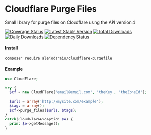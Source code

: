 # Cloudflare Purge Files

Small library for purge files on Cloudflare using the API version 4

[![Coverage Status](https://coveralls.io/repos/github/alejodaraio/cloudflare-php/badge.svg)](https://coveralls.io/github/alejodaraio/cloudflare-php?branch=master)
[![Latest Stable Version](https://poser.pugx.org/alejodaraio/cloudflare-purgefile/v/stable)](https://packagist.org/packages/alejodaraio/cloudflare-purgefile)
[![Total Downloads](https://poser.pugx.org/alejodaraio/cloudflare-purgefile/downloads)](https://packagist.org/packages/alejodaraio/cloudflare-purgefile)
[![Daily Downloads](https://poser.pugx.org/alejodaraio/cloudflare-purgefile/d/daily)](https://packagist.org/packages/alejodaraio/cloudflare-purgefile)
[![Dependency Status](http://www.versioneye.com/user/projects/586a755cc1ff04003f9937d3/badge.svg?style=flat)](http://www.versioneye.com/user/projects/586a755cc1ff04003f9937d3)

#### Install

`composer require alejodaraio/cloudflare-purgefile`

#### Example

```php
use CloudFlare;

try {
  $cf = new CloudFlare('email@email.com', 'theKey', 'theZoneId');
  
  $urls = array('http://mysite.com/example');
  $tags = array();
  $cf->purge_files($urls, $tags);
}
catch(CloudFlareException $e) {
  print $e->getMessage();
}

```
